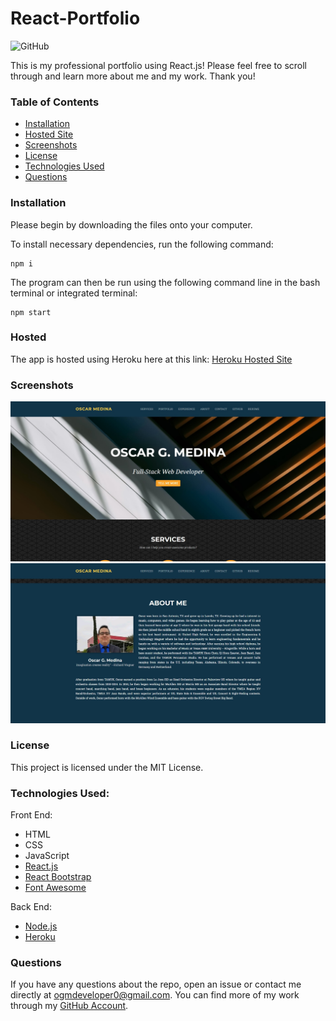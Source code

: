 # React-Portfolio
![GitHub](https://img.shields.io/github/license/ogmedina/react-portfolio)

This is my professional portfolio using React.js! Please feel free to scroll through and learn more about me and my work. Thank you!

### Table of Contents

* [Installation](#installation)
* [Hosted Site](#hosted)
* [Screenshots](#screenshots)
* [License](#license)
* [Technologies Used](#technologies%20used)
* [Questions](#questions)

### Installation
Please begin by downloading the files onto your computer.

To install necessary dependencies, run the following command:
```
npm i
```
The program can then be run using the following command line in the bash terminal or integrated terminal:
```
npm start
```
### Hosted
The app is hosted using Heroku here at this link: [Heroku Hosted Site](https://guarded-island-18861.herokuapp.com/)

### Screenshots 
![Reactportfolio1](https://github.com/ogmedina/React-Portfolio/blob/main/public/Readme_Images/reactportfolio1.jpg)
![reactportfolio2](https://github.com/ogmedina/React-Portfolio/blob/main/public/Readme_Images/reactportfolio2.jpg)

### License
This project is licensed under the MIT License. 

### Technologies Used:
Front End:
* HTML
* CSS
* JavaScript
* [React.js](https://reactjs.org/)
* [React Bootstrap](https://react-bootstrap.github.io/)
* [Font Awesome](https://fontawesome.com/)

Back End:
* [Node.js](https://nodejs.org/en/)
* [Heroku](https://www.heroku.com)

### Questions
If you have any questions about the repo, open an issue or contact me directly at ogmdeveloper0@gmail.com. You can find more of my work through my [GitHub Account](https://github.com/ogmedina/).